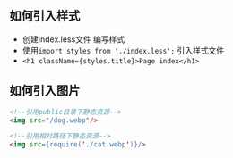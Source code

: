 ## 如何引入样式

- 创建index.less文件 编写样式
- 使用`import styles from './index.less';` 引入样式文件
- `<h1 className={styles.title}>Page index</h1>`



## 如何引入图片

```html
<!--引用public目录下静态资源-->
<img src="/dog.webp"/>

<!--引用相对路径下静态资源-->
<img src={require('./cat.webp')}/>
```


